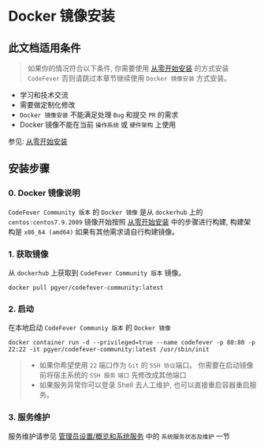 # Docker 镜像安装

## 此文档适用条件

> 如果你的情况符合以下条件, 你需要使用 [从零开始安装](install_from_scratch.md) 的方式安装 `CodeFever` 否则请跳过本章节继续使用 `Docker 镜像安装` 方式安装。

- 学习和技术交流
- 需要做定制化修改
- `Docker 镜像安装` 不能满足处理 `Bug` 和提交 `PR` 的需求
- Docker 镜像不能在当前 `操作系统` 或 `硬件架构` 上使用

参见: [从零开始安装](install_from_scratch.md)

## 安装步骤

### 0. Docker 镜像说明

`CodeFever Community 版本` 的 `Docker 镜像` 是从 `dockerhub` 上的 `centos:centos7.9.2009` 镜像开始按照 [从零开始安装](install_from_scratch.md) 中的步骤进行构建, 构建架构是 `x86_64 (amd64)` 如果有其他需求请自行构建镜像。

### 1. 获取镜像

从 `dockerhub` 上获取到 `CodeFever Community 版本` 镜像。

```shell
docker pull pgyer/codefever-community:latest
```

### 2. 启动

在本地启动 `CodeFever Communiy 版本` 的 `Docker 镜像`

```shell
docker container run -d --privileged=true --name codefever -p 80:80 -p 22:22 -it pgyer/codefever-community:latest /usr/sbin/init
```

> - 如果你希望使用 `22` 端口作为 `Git` 的 `SSH 协议`端口。 你需要在启动镜像前将宿主系统的 `SSH 服务` `端口` 先修改成其他端口
> - 如果服务异常你可以登录 Shell 去人工维护, 也可以直接重启容器重启服务。

### 3. 服务维护

服务维护请参见 [管理员设置/概览和系统服务](../admin/dashboard.md) 中的 `系统服务状态及维护` 一节
